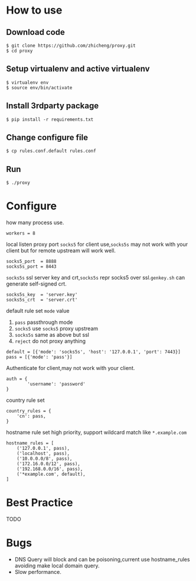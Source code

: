 # How to use

## Download code

	$ git clone https://github.com/zhicheng/proxy.git
	$ cd proxy

## Setup virtualenv and active virtualenv

	$ virtualenv env
	$ source env/bin/activate

## Install 3rdparty package

	$ pip install -r requirements.txt

## Change configure file

	$ cp rules.conf.default rules.conf

## Run 

	$ ./proxy

# Configure


how many process use.

	workers = 8

local listen proxy port `socks5` for client use,`socks5s` may not work with your client but for remote upstream will work well.

	socks5_port  = 8888
	socks5s_port = 8443

`socks5s` ssl server key and crt,`socks5s` repr socks5 over ssl.`genkey.sh` can generate self-signed crt.

	socks5s_key  = 'server.key'
	socks5s_crt  = 'server.crt'

default rule set `mode` value

1. `pass` passthrough mode
2. `socks5` use `socks5` proxy upstream
3. `socks5s` same as above but ssl
4. `reject` do not proxy anything


```
default = [{'mode': 'socks5s', 'host': '127.0.0.1', 'port': 7443}]
pass = [{'mode': 'pass'}]
```


Authenticate for client,may not work with your client.

	auth = {
        	'username': 'password'
	}

country rule set

	country_rules = {
		'cn': pass,
	}

hostname rule set high priority, support wildcard match like `*.example.com` 

	hostname_rules = [
		('127.0.0.1', pass),
		('localhost', pass),
		('10.0.0.0/8', pass),
		('172.16.0.0/12', pass),
		('192.168.0.0/16', pass),
		('*example.com', default),
	]

# Best Practice

TODO

# Bugs

* DNS Query will block and can be poisoning,current use hostname_rules avoiding make local domain query.
* Slow performance.

